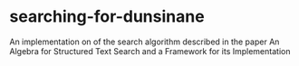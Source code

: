 # searching-for-dunsinane
An implementation on of the search algorithm described in the paper An Algebra for Structured Text Search and a Framework for its Implementation
